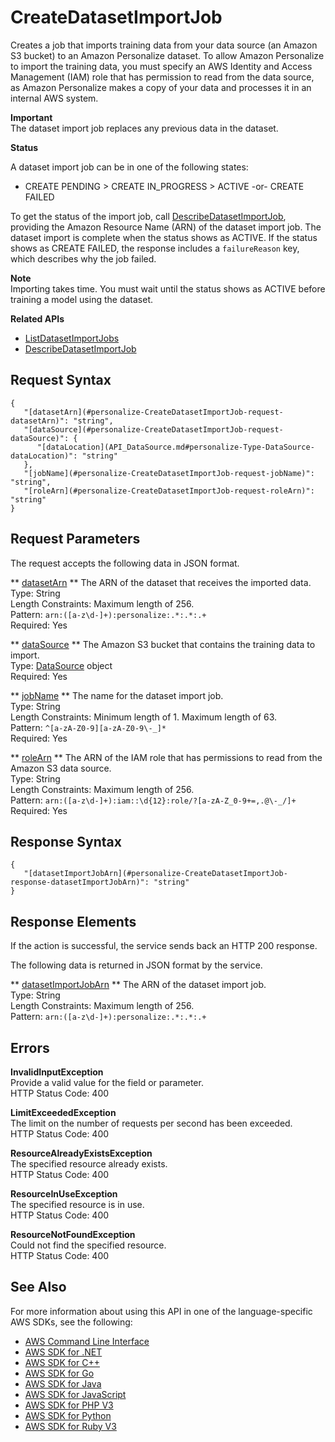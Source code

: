 # CreateDatasetImportJob<a name="API_CreateDatasetImportJob"></a>

Creates a job that imports training data from your data source \(an Amazon S3 bucket\) to an Amazon Personalize dataset\. To allow Amazon Personalize to import the training data, you must specify an AWS Identity and Access Management \(IAM\) role that has permission to read from the data source, as Amazon Personalize makes a copy of your data and processes it in an internal AWS system\.

**Important**  
The dataset import job replaces any previous data in the dataset\.

 **Status** 

A dataset import job can be in one of the following states:
+ CREATE PENDING > CREATE IN\_PROGRESS > ACTIVE \-or\- CREATE FAILED

To get the status of the import job, call [DescribeDatasetImportJob](API_DescribeDatasetImportJob.md), providing the Amazon Resource Name \(ARN\) of the dataset import job\. The dataset import is complete when the status shows as ACTIVE\. If the status shows as CREATE FAILED, the response includes a `failureReason` key, which describes why the job failed\.

**Note**  
Importing takes time\. You must wait until the status shows as ACTIVE before training a model using the dataset\.

**Related APIs**
+  [ListDatasetImportJobs](API_ListDatasetImportJobs.md) 
+  [DescribeDatasetImportJob](API_DescribeDatasetImportJob.md) 

## Request Syntax<a name="API_CreateDatasetImportJob_RequestSyntax"></a>

```
{
   "[datasetArn](#personalize-CreateDatasetImportJob-request-datasetArn)": "string",
   "[dataSource](#personalize-CreateDatasetImportJob-request-dataSource)": { 
      "[dataLocation](API_DataSource.md#personalize-Type-DataSource-dataLocation)": "string"
   },
   "[jobName](#personalize-CreateDatasetImportJob-request-jobName)": "string",
   "[roleArn](#personalize-CreateDatasetImportJob-request-roleArn)": "string"
}
```

## Request Parameters<a name="API_CreateDatasetImportJob_RequestParameters"></a>

The request accepts the following data in JSON format\.

 ** [datasetArn](#API_CreateDatasetImportJob_RequestSyntax) **   <a name="personalize-CreateDatasetImportJob-request-datasetArn"></a>
The ARN of the dataset that receives the imported data\.  
Type: String  
Length Constraints: Maximum length of 256\.  
Pattern: `arn:([a-z\d-]+):personalize:.*:.*:.+`   
Required: Yes

 ** [dataSource](#API_CreateDatasetImportJob_RequestSyntax) **   <a name="personalize-CreateDatasetImportJob-request-dataSource"></a>
The Amazon S3 bucket that contains the training data to import\.  
Type: [DataSource](API_DataSource.md) object  
Required: Yes

 ** [jobName](#API_CreateDatasetImportJob_RequestSyntax) **   <a name="personalize-CreateDatasetImportJob-request-jobName"></a>
The name for the dataset import job\.  
Type: String  
Length Constraints: Minimum length of 1\. Maximum length of 63\.  
Pattern: `^[a-zA-Z0-9][a-zA-Z0-9\-_]*`   
Required: Yes

 ** [roleArn](#API_CreateDatasetImportJob_RequestSyntax) **   <a name="personalize-CreateDatasetImportJob-request-roleArn"></a>
The ARN of the IAM role that has permissions to read from the Amazon S3 data source\.  
Type: String  
Length Constraints: Maximum length of 256\.  
Pattern: `arn:([a-z\d-]+):iam::\d{12}:role/?[a-zA-Z_0-9+=,.@\-_/]+`   
Required: Yes

## Response Syntax<a name="API_CreateDatasetImportJob_ResponseSyntax"></a>

```
{
   "[datasetImportJobArn](#personalize-CreateDatasetImportJob-response-datasetImportJobArn)": "string"
}
```

## Response Elements<a name="API_CreateDatasetImportJob_ResponseElements"></a>

If the action is successful, the service sends back an HTTP 200 response\.

The following data is returned in JSON format by the service\.

 ** [datasetImportJobArn](#API_CreateDatasetImportJob_ResponseSyntax) **   <a name="personalize-CreateDatasetImportJob-response-datasetImportJobArn"></a>
The ARN of the dataset import job\.  
Type: String  
Length Constraints: Maximum length of 256\.  
Pattern: `arn:([a-z\d-]+):personalize:.*:.*:.+` 

## Errors<a name="API_CreateDatasetImportJob_Errors"></a>

 **InvalidInputException**   
Provide a valid value for the field or parameter\.  
HTTP Status Code: 400

 **LimitExceededException**   
The limit on the number of requests per second has been exceeded\.  
HTTP Status Code: 400

 **ResourceAlreadyExistsException**   
The specified resource already exists\.  
HTTP Status Code: 400

 **ResourceInUseException**   
The specified resource is in use\.  
HTTP Status Code: 400

 **ResourceNotFoundException**   
Could not find the specified resource\.  
HTTP Status Code: 400

## See Also<a name="API_CreateDatasetImportJob_SeeAlso"></a>

For more information about using this API in one of the language\-specific AWS SDKs, see the following:
+  [AWS Command Line Interface](https://docs.aws.amazon.com/goto/aws-cli/personalize-2018-05-22/CreateDatasetImportJob) 
+  [AWS SDK for \.NET](https://docs.aws.amazon.com/goto/DotNetSDKV3/personalize-2018-05-22/CreateDatasetImportJob) 
+  [AWS SDK for C\+\+](https://docs.aws.amazon.com/goto/SdkForCpp/personalize-2018-05-22/CreateDatasetImportJob) 
+  [AWS SDK for Go](https://docs.aws.amazon.com/goto/SdkForGoV1/personalize-2018-05-22/CreateDatasetImportJob) 
+  [AWS SDK for Java](https://docs.aws.amazon.com/goto/SdkForJava/personalize-2018-05-22/CreateDatasetImportJob) 
+  [AWS SDK for JavaScript](https://docs.aws.amazon.com/goto/AWSJavaScriptSDK/personalize-2018-05-22/CreateDatasetImportJob) 
+  [AWS SDK for PHP V3](https://docs.aws.amazon.com/goto/SdkForPHPV3/personalize-2018-05-22/CreateDatasetImportJob) 
+  [AWS SDK for Python](https://docs.aws.amazon.com/goto/boto3/personalize-2018-05-22/CreateDatasetImportJob) 
+  [AWS SDK for Ruby V3](https://docs.aws.amazon.com/goto/SdkForRubyV3/personalize-2018-05-22/CreateDatasetImportJob) 